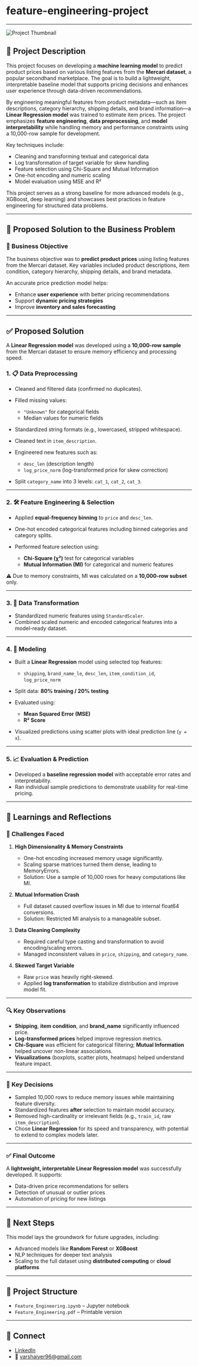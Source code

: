 # feature-engineering-project
---
![Project Thumbnail](thumbnail.png)

## 📄 Project Description

This project focuses on developing a **machine learning model** to predict product prices based on various listing features from the **Mercari dataset**, a popular secondhand marketplace. The goal is to build a lightweight, interpretable baseline model that supports pricing decisions and enhances user experience through data-driven recommendations.

By engineering meaningful features from product metadata—such as item descriptions, category hierarchy, shipping details, and brand information—a **Linear Regression model** was trained to estimate item prices. The project emphasizes **feature engineering**, **data preprocessing**, and **model interpretability** while handling memory and performance constraints using a 10,000-row sample for development.

Key techniques include:

* Cleaning and transforming textual and categorical data
* Log transformation of target variable for skew handling
* Feature selection using Chi-Square and Mutual Information
* One-hot encoding and numeric scaling
* Model evaluation using MSE and R²

This project serves as a strong baseline for more advanced models (e.g., XGBoost, deep learning) and showcases best practices in feature engineering for structured data problems.

---
## 🧩 Proposed Solution to the Business Problem

### 📌 Business Objective

The business objective was to **predict product prices** using listing features from the Mercari dataset. Key variables included product descriptions, item condition, category hierarchy, shipping details, and brand metadata.

An accurate price prediction model helps:

* Enhance **user experience** with better pricing recommendations
* Support **dynamic pricing strategies**
* Improve **inventory and sales forecasting**

---

## ✅ Proposed Solution

A **Linear Regression model** was developed using a **10,000-row sample** from the Mercari dataset to ensure memory efficiency and processing speed.

### 1. 📋 Data Preprocessing

* Cleaned and filtered data (confirmed no duplicates).
* Filled missing values:

  * `"Unknown"` for categorical fields
  * Median values for numeric fields
* Standardized string formats (e.g., lowercased, stripped whitespace).
* Cleaned text in `item_description`.
* Engineered new features such as:

  * `desc_len` (description length)
  * `log_price_norm` (log-transformed price for skew correction)
* Split `category_name` into 3 levels: `cat_1`, `cat_2`, `cat_3`.

---

### 2. 🛠️ Feature Engineering & Selection

* Applied **equal-frequency binning** to `price` and `desc_len`.
* One-hot encoded categorical features including binned categories and category splits.
* Performed feature selection using:

  * **Chi-Square (χ²)** test for categorical variables
  * **Mutual Information (MI)** for categorical and numeric features

⚠️ Due to memory constraints, MI was calculated on a **10,000-row subset** only.

---

### 3. 🔁 Data Transformation

* Standardized numeric features using `StandardScaler`.
* Combined scaled numeric and encoded categorical features into a model-ready dataset.

---

### 4. 🤖 Modeling

* Built a **Linear Regression** model using selected top features:

  * `shipping`, `brand_name_le`, `desc_len`, `item_condition_id`, `log_price_norm`
* Split data: **80% training / 20% testing**
* Evaluated using:

  * **Mean Squared Error (MSE)**
  * **R² Score**
* Visualized predictions using scatter plots with ideal prediction line (`y = x`).

---

### 5. 📈 Evaluation & Prediction

* Developed a **baseline regression model** with acceptable error rates and interpretability.
* Ran individual sample predictions to demonstrate usability for real-time pricing.

---

## 🧠 Learnings and Reflections

### 🚧 Challenges Faced

1. **High Dimensionality & Memory Constraints**

   * One-hot encoding increased memory usage significantly.
   * Scaling sparse matrices turned them dense, leading to MemoryErrors.
   * Solution: Use a sample of 10,000 rows for heavy computations like MI.

2. **Mutual Information Crash**

   * Full dataset caused overflow issues in MI due to internal float64 conversions.
   * Solution: Restricted MI analysis to a manageable subset.

3. **Data Cleaning Complexity**

   * Required careful type casting and transformation to avoid encoding/scaling errors.
   * Managed inconsistent values in `price`, `shipping`, and `category_name`.

4. **Skewed Target Variable**

   * Raw `price` was heavily right-skewed.
   * Applied **log transformation** to stabilize distribution and improve model fit.

---

### 🔍 Key Observations

* **Shipping**, **item condition**, and **brand\_name** significantly influenced price.
* **Log-transformed prices** helped improve regression metrics.
* **Chi-Square** was efficient for categorical filtering; **Mutual Information** helped uncover non-linear associations.
* **Visualizations** (boxplots, scatter plots, heatmaps) helped understand feature impact.

---

### 🎯 Key Decisions

* Sampled 10,000 rows to reduce memory issues while maintaining feature diversity.
* Standardized features **after** selection to maintain model accuracy.
* Removed high-cardinality or irrelevant fields (e.g., `train_id`, raw `item_description`).
* Chose **Linear Regression** for its speed and transparency, with potential to extend to complex models later.

---

### ✅ Final Outcome

A **lightweight, interpretable Linear Regression model** was successfully developed. It supports:

* Data-driven price recommendations for sellers
* Detection of unusual or outlier prices
* Automation of pricing for new listings

---

## 🚀 Next Steps

This model lays the groundwork for future upgrades, including:

* Advanced models like **Random Forest** or **XGBoost**
* NLP techniques for deeper text analysis
* Scaling to the full dataset using **distributed computing** or **cloud platforms**

---
## 📁 Project Structure

- `Feature_Engineering.ipynb` – Jupyter notebook  
- `Feature_Engineering.pdf` – Printable version  

---

## 🤝 Connect

- [LinkedIn](https://www.linkedin.com/in/varsha-shekhar)
- 📧 varshaiyer96@gmail.com

